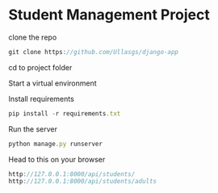 ﻿# Student Management Project

clone the repo

```js
git clone https://github.com/Ullasgs/django-app
```

cd to project folder

Start a virtual environment

Install requirements

```js 
pip install -r requirements.txt
```

Run the server

```js 
python manage.py runserver
```

Head to this on your browser
```js 
http://127.0.0.1:8000/api/students/
http://127.0.0.1:8000/api/students/adults
```





